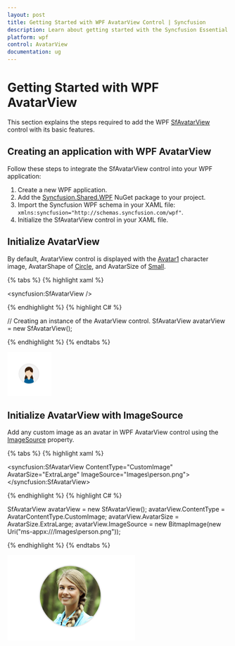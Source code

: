 ```yaml
---
layout: post
title: Getting Started with WPF AvatarView Control | Syncfusion
description: Learn about getting started with the Syncfusion Essential WPF AvatarView (SfAvatarView) control, its elements, and more.
platform: wpf
control: AvatarView
documentation: ug
---
```


# Getting Started with WPF AvatarView

This section explains the steps required to add the WPF [SfAvatarView](https://help.syncfusion.com/cr/wpf/Syncfusion.Windows.Shared.SfAvatarView.html) control with its basic features.

## Creating an application with WPF AvatarView

Follow these steps to integrate the SfAvatarView control into your WPF application:
1. Create a new WPF application.
2. Add the [Syncfusion.Shared.WPF](https://www.nuget.org/packages/Syncfusion.Shared.WPF) NuGet package to your project.
3. Import the Syncfusion WPF schema in your XAML file: `xmlns:syncfusion="http://schemas.syncfusion.com/wpf"`.
4. Initialize the SfAvatarView control in your XAML file.

## Initialize AvatarView 

By default, AvatarView control is displayed with the [Avatar1](https://help.syncfusion.com/cr/wpf/Syncfusion.Windows.Shared.AvatarCharacter.html#Syncfusion_Windows_Shared_AvatarCharacter_Avatar1) character image, AvatarShape of [Circle](https://help.syncfusion.com/cr/wpf/Syncfusion.Windows.Shared.AvatarShape.html#Syncfusion_Windows_Shared_AvatarShape_Circle), and AvatarSize of [Small](https://help.syncfusion.com/cr/wpf/Syncfusion.Windows.Shared.AvatarSize.html#Syncfusion_Windows_Shared_AvatarSize_Small).

{% tabs %}
{% highlight xaml %}

<Window x:Class="GettingStarted.MainWindow"
        xmlns="http://schemas.microsoft.com/winfx/2006/xaml/presentation"
        xmlns:x="http://schemas.microsoft.com/winfx/2006/xaml"
        xmlns:d="http://schemas.microsoft.com/expression/blend/2008"
        xmlns:mc="http://schemas.openxmlformats.org/markup-compatibility/2006"
        xmlns:local="clr-namespace:GettingStarted"
        xmlns:syncfusion="http://schemas.syncfusion.com/wpf"
        mc:Ignorable="d"
        Title="MainWindow" Height="450" Width="800">
    <Grid>
        <syncfusion:SfAvatarView />
    </Grid>
</Window>

{% endhighlight %} 
{% highlight C# %}

// Creating an instance of the AvatarView control.
SfAvatarView avatarView = new SfAvatarView();
           
{% endhighlight %}
{% endtabs %}

![WPF AvatarView control](avatarview_images/wpf_avatarview.png)

## Initialize AvatarView with ImageSource

Add any custom image as an avatar in WPF AvatarView control using the [ImageSource](https://help.syncfusion.com/cr/wpf/Syncfusion.Windows.Shared.SfAvatarView.html#Syncfusion_Windows_Shared_SfAvatarView_ImageSource) property.

{% tabs %}
{% highlight xaml %}

<syncfusion:SfAvatarView ContentType="CustomImage"
                         AvatarSize="ExtraLarge"
                         ImageSource="Images\person.png">
</syncfusion:SfAvatarView>

{% endhighlight %} 
{% highlight C# %}

SfAvatarView avatarView = new SfAvatarView();
avatarView.ContentType = AvatarContentType.CustomImage;
avatarView.AvatarSize = AvatarSize.ExtraLarge;
avatarView.ImageSource = new BitmapImage(new Uri("ms-appx:///Images\\person.png"));
           
{% endhighlight %}
{% endtabs %}

![WPF AvatarView control with custom image](avatarview_images/wpf_avatarview_imagesource.png)

